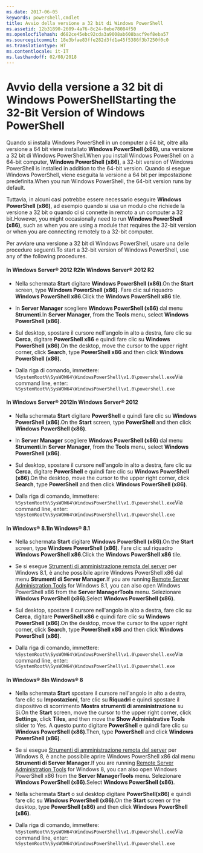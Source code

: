 ```yaml
---
ms.date: 2017-06-05
keywords: powershell,cmdlet
title: Avvio della versione a 32 bit di Windows PowerShell
ms.assetid: 12b31890-2609-4a76-8c24-0ebe78084f50
ms.openlocfilehash: d682ce45ebc92cda3a9008ab608bacf9ef8eba57
ms.sourcegitcommit: 18e3bfae83ffe282d3fd1a45f5386f3b7250f0c0
ms.translationtype: HT
ms.contentlocale: it-IT
ms.lasthandoff: 02/08/2018
---
```

# <a name="starting-the-32-bit-version-of-windows-powershell"></a><span data-ttu-id="5dbc6-103">Avvio della versione a 32 bit di Windows PowerShell</span><span class="sxs-lookup"><span data-stu-id="5dbc6-103">Starting the 32-Bit Version of Windows PowerShell</span></span>
<span data-ttu-id="5dbc6-104">Quando si installa Windows PowerShell in un computer a 64 bit, oltre alla versione a 64 bit viene installato **Windows PowerShell (x86)**, una versione a 32 bit di Windows PowerShell.</span><span class="sxs-lookup"><span data-stu-id="5dbc6-104">When you install Windows PowerShell on a 64-bit computer, **Windows PowerShell (x86)**, a 32-bit version of Windows PowerShell is installed in addition to the 64-bit version.</span></span> <span data-ttu-id="5dbc6-105">Quando si esegue Windows PowerShell, viene eseguita la versione a 64 bit per impostazione predefinita.</span><span class="sxs-lookup"><span data-stu-id="5dbc6-105">When you run Windows PowerShell, the 64-bit version runs by default.</span></span>

<span data-ttu-id="5dbc6-106">Tuttavia, in alcuni casi potrebbe essere necessario eseguire **Windows PowerShell (x86)**, ad esempio quando si usa un modulo che richiede la versione a 32 bit o quando ci si connette in remoto a un computer a 32 bit.</span><span class="sxs-lookup"><span data-stu-id="5dbc6-106">However, you might occasionally need to run **Windows PowerShell (x86)**, such as when you are using a module that requires the 32-bit version or when you are connecting remotely to a 32-bit computer.</span></span>

<span data-ttu-id="5dbc6-107">Per avviare una versione a 32 bit di Windows PowerShell, usare una delle procedure seguenti.</span><span class="sxs-lookup"><span data-stu-id="5dbc6-107">To start a 32-bit version of Windows PowerShell, use any of the following procedures.</span></span>

#### <a name="in-windows-server-2012-r2"></a><span data-ttu-id="5dbc6-108">In Windows Server® 2012 R2</span><span class="sxs-lookup"><span data-stu-id="5dbc6-108">In Windows Server® 2012 R2</span></span>

- <span data-ttu-id="5dbc6-109">Nella schermata **Start** digitare **Windows PowerShell (x86)**.</span><span class="sxs-lookup"><span data-stu-id="5dbc6-109">On the **Start** screen, type **Windows PowerShell (x86)**.</span></span> <span data-ttu-id="5dbc6-110">Fare clic sul riquadro **Windows PowerShell x86**.</span><span class="sxs-lookup"><span data-stu-id="5dbc6-110">Click the **Windows PowerShell x86** tile.</span></span>

- <span data-ttu-id="5dbc6-111">In **Server Manager** scegliere **Windows PowerShell (x86)** dal menu **Strumenti**.</span><span class="sxs-lookup"><span data-stu-id="5dbc6-111">In **Server Manager**, from the **Tools** menu, select **Windows PowerShell (x86)**.</span></span>

- <span data-ttu-id="5dbc6-112">Sul desktop, spostare il cursore nell'angolo in alto a destra, fare clic su **Cerca**, digitare **PowerShell x86** e quindi fare clic su **Windows PowerShell (x86)**.</span><span class="sxs-lookup"><span data-stu-id="5dbc6-112">On the desktop, move the cursor to the upper right corner, click **Search**, type **PowerShell x86** and then click **Windows PowerShell (x86)**.</span></span>

- <span data-ttu-id="5dbc6-113">Dalla riga di comando, immettere: `%SystemRoot%\SysWOW64\WindowsPowerShell\v1.0\powershell.exe`</span><span class="sxs-lookup"><span data-stu-id="5dbc6-113">Via command line, enter: `%SystemRoot%\SysWOW64\WindowsPowerShell\v1.0\powershell.exe`</span></span>

#### <a name="in-windows-server-2012"></a><span data-ttu-id="5dbc6-114">In Windows Server® 2012</span><span class="sxs-lookup"><span data-stu-id="5dbc6-114">In Windows Server® 2012</span></span>

- <span data-ttu-id="5dbc6-115">Nella schermata **Start** digitare **PowerShell** e quindi fare clic su **Windows PowerShell (x86)**.</span><span class="sxs-lookup"><span data-stu-id="5dbc6-115">On the **Start** screen, type **PowerShell** and then click **Windows PowerShell (x86)**.</span></span>

- <span data-ttu-id="5dbc6-116">In **Server Manager** scegliere **Windows PowerShell (x86)** dal menu **Strumenti**.</span><span class="sxs-lookup"><span data-stu-id="5dbc6-116">In **Server Manager**, from the **Tools** menu, select **Windows PowerShell (x86)**.</span></span>

- <span data-ttu-id="5dbc6-117">Sul desktop, spostare il cursore nell'angolo in alto a destra, fare clic su **Cerca**, digitare **PowerShell** e quindi fare clic su **Windows PowerShell (x86)**.</span><span class="sxs-lookup"><span data-stu-id="5dbc6-117">On the desktop, move the cursor to the upper right corner, click **Search**, type **PowerShell** and then click **Windows PowerShell (x86)**.</span></span>

- <span data-ttu-id="5dbc6-118">Dalla riga di comando, immettere: `%SystemRoot%\SysWOW64\WindowsPowerShell\v1.0\powershell.exe`</span><span class="sxs-lookup"><span data-stu-id="5dbc6-118">Via command line, enter: `%SystemRoot%\SysWOW64\WindowsPowerShell\v1.0\powershell.exe`</span></span>

#### <a name="in-windows-81"></a><span data-ttu-id="5dbc6-119">In Windows® 8.1</span><span class="sxs-lookup"><span data-stu-id="5dbc6-119">In Windows® 8.1</span></span>

- <span data-ttu-id="5dbc6-120">Nella schermata **Start** digitare **Windows PowerShell (x86)**.</span><span class="sxs-lookup"><span data-stu-id="5dbc6-120">On the **Start** screen, type **Windows PowerShell (x86)**.</span></span> <span data-ttu-id="5dbc6-121">Fare clic sul riquadro **Windows PowerShell x86**.</span><span class="sxs-lookup"><span data-stu-id="5dbc6-121">Click the **Windows PowerShell x86** tile.</span></span>

- <span data-ttu-id="5dbc6-122">Se si esegue [Strumenti di amministrazione remota del server](http://go.microsoft.com/fwlink/?LinkID=304145) per Windows 8.1, è anche possibile aprire Windows PowerShell x86 dal menu **Strumenti di Server Manager**.</span><span class="sxs-lookup"><span data-stu-id="5dbc6-122">If you are running [Remote Server Administration Tools](http://go.microsoft.com/fwlink/?LinkID=304145) for Windows 8.1, you can also open Windows PowerShell x86 from the **Server ManagerTools** menu.</span></span> <span data-ttu-id="5dbc6-123">Selezionare **Windows PowerShell (x86)**.</span><span class="sxs-lookup"><span data-stu-id="5dbc6-123">Select **Windows PowerShell (x86)**.</span></span>

- <span data-ttu-id="5dbc6-124">Sul desktop, spostare il cursore nell'angolo in alto a destra, fare clic su **Cerca**, digitare **PowerShell x86** e quindi fare clic su **Windows PowerShell (x86)**.</span><span class="sxs-lookup"><span data-stu-id="5dbc6-124">On the desktop, move the cursor to the upper right corner, click **Search**, type **PowerShell x86** and then click **Windows PowerShell (x86)**.</span></span>
   
- <span data-ttu-id="5dbc6-125">Dalla riga di comando, immettere: `%SystemRoot%\SysWOW64\WindowsPowerShell\v1.0\powershell.exe`</span><span class="sxs-lookup"><span data-stu-id="5dbc6-125">Via command line, enter: `%SystemRoot%\SysWOW64\WindowsPowerShell\v1.0\powershell.exe`</span></span>

#### <a name="in-windows-8"></a><span data-ttu-id="5dbc6-126">In Windows® 8</span><span class="sxs-lookup"><span data-stu-id="5dbc6-126">In Windows® 8</span></span>

- <span data-ttu-id="5dbc6-127">Nella schermata **Start** spostare il cursore nell'angolo in alto a destra, fare clic su **Impostazioni**, fare clic su **Riquadri** e quindi spostare il dispositivo di scorrimento **Mostra strumenti di amministrazione** su Sì.</span><span class="sxs-lookup"><span data-stu-id="5dbc6-127">On the **Start** screen, move the cursor to the upper right corner, click **Settings**, click **Tiles**, and then move the **Show Administrative Tools** slider to Yes.</span></span> <span data-ttu-id="5dbc6-128">A questo punto digitare **PowerShell** e quindi fare clic su **Windows PowerShell (x86)**.</span><span class="sxs-lookup"><span data-stu-id="5dbc6-128">Then, type **PowerShell** and click **Windows PowerShell (x86)**.</span></span>

- <span data-ttu-id="5dbc6-129">Se si esegue [Strumenti di amministrazione remota del server](http://www.microsoft.com/download/details.aspx?id=28972) per Windows 8, è anche possibile aprire Windows PowerShell x86 dal menu **Strumenti di Server Manager**.</span><span class="sxs-lookup"><span data-stu-id="5dbc6-129">If you are running [Remote Server Administration Tools](http://www.microsoft.com/download/details.aspx?id=28972) for Windows 8, you can also open Windows PowerShell x86 from the **Server ManagerTools** menu.</span></span> <span data-ttu-id="5dbc6-130">Selezionare **Windows PowerShell (x86)**.</span><span class="sxs-lookup"><span data-stu-id="5dbc6-130">Select **Windows PowerShell (x86)**.</span></span>

- <span data-ttu-id="5dbc6-131">Nella schermata **Start** o sul desktop digitare **PowerShell(x86)** e quindi fare clic su **Windows PowerShell (x86)**.</span><span class="sxs-lookup"><span data-stu-id="5dbc6-131">On the **Start** screen or the desktop, type **PowerShell (x86)** and then click **Windows PowerShell (x86)**.</span></span>

- <span data-ttu-id="5dbc6-132">Dalla riga di comando, immettere: `%SystemRoot%\SysWOW64\WindowsPowerShell\v1.0\powershell.exe`</span><span class="sxs-lookup"><span data-stu-id="5dbc6-132">Via command line, enter: `%SystemRoot%\SysWOW64\WindowsPowerShell\v1.0\powershell.exe`</span></span>

